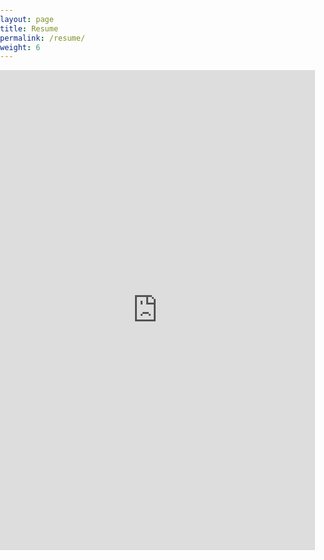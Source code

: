 ```yaml
---
layout: page
title: Resume
permalink: /resume/
weight: 6
---
```

<body style="margin:0px;padding:0px;overflow:hidden">
    <iframe src="https://drive.google.com/file/d/1jrlvxPsE_-XwJgAwl1Em5Hnb90WrGv55/preview" height="768"
    style="position:relative; width:100%; border:none;" frameborder="0"></iframe>
</body>



<!--
1st source for resume - src="https://drive.google.com/file/d/1192BE4nXHUbAo0wASqsyyegDBC8bVRiE/preview"
-->

<!--
2nd source for resume - src="https://drive.google.com/file/d/1-Rm9BT9ISwJ6lZxfPsjQOBPQxWZLXhj1/preview"
-->

<!--
3rd source for resume - src="https://drive.google.com/file/d/13XRe7SEZ_qL7CEc3BIAWRvnZpUXSSb8A/preview"
-->
